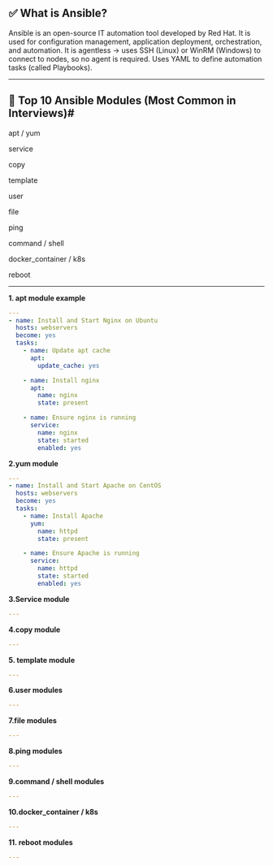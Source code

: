 ## ✅ What is Ansible?

  Ansible is an open-source IT automation tool developed by Red Hat. It is used for configuration management, application deployment, orchestration, and automation.
It is agentless → uses SSH (Linux) or WinRM (Windows) to connect to nodes, so no agent is required. Uses YAML to define automation tasks (called Playbooks).
___
## 🔹 Top 10 Ansible Modules (Most Common in Interviews)#

apt / yum

service

copy

template

user

file

ping

command / shell

docker_container / k8s

reboot
___

**1. apt module example**
```yaml
---
- name: Install and Start Nginx on Ubuntu
  hosts: webservers
  become: yes
  tasks:
    - name: Update apt cache
      apt:
        update_cache: yes

    - name: Install nginx
      apt:
        name: nginx
        state: present

    - name: Ensure nginx is running
      service:
        name: nginx
        state: started
        enabled: yes
```
**2.yum module**
```yaml
---
- name: Install and Start Apache on CentOS
  hosts: webservers
  become: yes
  tasks:
    - name: Install Apache
      yum:
        name: httpd
        state: present

    - name: Ensure Apache is running
      service:
        name: httpd
        state: started
        enabled: yes
```
**3.Service module**
```yaml
---
```
**4.copy module**
```yaml
---
```
**5. template module**
```yaml
---
```
**6.user modules**
```yaml
---
```
**7.file modules**
```yaml
---
```
**8.ping modules**
```yaml
---
```
**9.command / shell modules**
```yaml
---
```
**10.docker_container / k8s**
```yaml
---
```
**11. reboot modules**
```yaml
---
```
